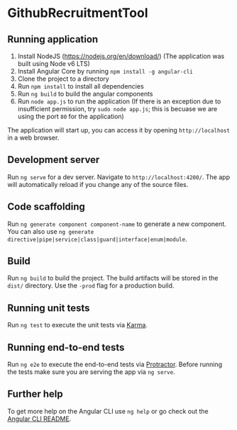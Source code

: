 # GithubRecruitmentTool

## Running application

1. Install NodeJS (https://nodejs.org/en/download/) (The application was built using Node v6 LTS)
2. Install Angular Core by running `npm install -g angular-cli`
3. Clone the project to a directory
4. Run `npm install` to install all dependencies
5. Run `ng build` to build the angular components
6. Run `node app.js` to run the application (If there is an exception due to insufficient permission, try `sudo node app.js`; this is becuase we are using the port `80` for the application)

The application will start up, you can access it by opening `http://localhost` in a web browser.
## Development server

Run `ng serve` for a dev server. Navigate to `http://localhost:4200/`. The app will automatically reload if you change any of the source files.

## Code scaffolding

Run `ng generate component component-name` to generate a new component. You can also use `ng generate directive|pipe|service|class|guard|interface|enum|module`.

## Build

Run `ng build` to build the project. The build artifacts will be stored in the `dist/` directory. Use the `-prod` flag for a production build.

## Running unit tests

Run `ng test` to execute the unit tests via [Karma](https://karma-runner.github.io).

## Running end-to-end tests

Run `ng e2e` to execute the end-to-end tests via [Protractor](http://www.protractortest.org/).
Before running the tests make sure you are serving the app via `ng serve`.

## Further help

To get more help on the Angular CLI use `ng help` or go check out the [Angular CLI README](https://github.com/angular/angular-cli/blob/master/README.md).
